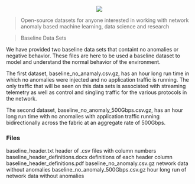 <p align="center">
    <a href="https://github.com/cisco-ie/telemetry" target="_blank"><img src="https://user-images.githubusercontent.com/6020066/29088554-449866a6-7c2e-11e7-9b92-8e2802619122.png"></a>
 </p>

> Open-source datasets for anyone interested in working with network anomaly based
machine learning, data science and research

> Baseline Data Sets

We have provided two baseline data sets that containt no anomalies or negative behavior. These files are here to be used a baseline dataset to model and understand the normal behavior of the environment.

The first dataset, baseline_no_anamaly.csv.gz, has an hour long run time in which no anomalies were injected and no application traffic is running.  The only traffic that will be seen on this data sets is associated with streaming telemetry as well as control and singling traffic for the various protocols in the network.

The second dataset, baseline_no_anomaly_500Gbps.csv.gz, has an hour long run time with no anomalies with application traffic running bidirectionally across the fabric at an aggregate rate of 500Gbps.


### Files ###

baseline_header.txt                     header of .csv files with column numbers
baseline_header_definitions.docx        definitions of each header column
baseline_header_definitions.pdf
baseline_no_anomaly.csv.gz              network data without anomalies
baseline_no_anomaly_500Gbps.csv.gz      hour long run of network data without anomalies
   
